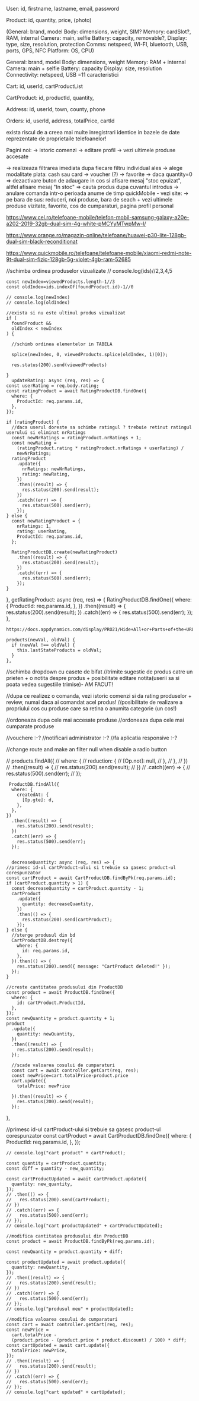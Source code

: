 User:
id, firstname, lastname, email, password

Product:
id, quantity, price, (photo)

(General: brand, model
Body: dimensions, weight, SIM?
Memory: cardSlot?, RAM, internal
Camera: main, selfie
Battery: capacity, removable?,
Display: type, size, resolution, protection
Comms: netspeed, WI-FI, bluetooth, USB, ports, GPS, NFC
Platform: OS, CPU)

General: brand, model
Body: dimensions, weight
Memory: RAM + internal
Camera: main + selfie
Battery: capacity
Display: size, resolution
Connectivity: netspeed, USB
=11 caracteristici

Cart:
id, userId, cartProductList

CartProduct:
id, productId, quantity,

Address:
id, userId, town, county, phone

Orders:
id, userId, address, totalPrice, cartId

exista riscul de a creea mai multe inregistrari identice in bazele de date reprezentate de proprietaile telefoanelor!

Pagini noi:
-> istoric comenzi
-> editare profil
-> vezi ultimele produse accesate

-> realizeaza filtrarea imediata dupa fiecare filtru individual ales
-> alege modalitate plata: cash sau card
-> voucher (?)
-> favorite
-> daca quantity=0 => dezactivare buton de adaugare in cos si afisare mesaj "stoc epuizat", altfel afisare mesaj "In stoc"
=> cauta produs dupa cuvantul introdus
-> anulare comanda intr-o perioada anume de timp
quickMobile - vezi site:
-> pe bara de sus: reduceri, noi produse, bara de seach + vezi ultimele produse vizitate, favorite, cos de cumparaturi, pagina profil personal

https://www.cel.ro/telefoane-mobile/telefon-mobil-samsung-galaxy-a20e-a202-2019-32gb-dual-sim-4g-white-pMCYyMTwpMw-l/

https://www.orange.ro/magazin-online/telefoane/huawei-p30-lite-128gb-dual-sim-black-reconditionat

https://www.quickmobile.ro/telefoane/telefoane-mobile/xiaomi-redmi-note-9t-dual-sim-fizic-128gb-5g-violet-4gb-ram-52685

//schimba ordinea produselor vizualizate
// console.log(ids)//2,3,4,5

    const newIndex=viewedProducts.length-1//3
    const oldIndex=ids.indexOf(foundProduct.id)-1//0

    // console.log(newIndex)
    // console.log(oldIndex)

    //exista si nu este ultimul produs vizualizat
    if (
      foundProduct &&
      oldIndex < newIndex
    ) {

      //schimb ordinea elementelor in TABELA

      splice(newIndex, 0, viewedProducts.splice(oldIndex, 1)[0]);

      res.status(200).send(viewedProducts)

    }
      updateRating: async (req, res) => {
    const userRating = req.body.rating;
    const ratingProduct = await RatingProductDB.findOne({
      where: {
        ProductId: req.params.id,
      },
    });

    if (ratingProduct) {
      //daca userul doreste sa schimbe ratingul ? trebuie retinut ratingul userului si eliminat nrRatings
      const newNrRatings = ratingProduct.nrRatings + 1;
      const newRating =
        (ratingProduct.rating * ratingProduct.nrRatings + userRating) /
        newNrRatings;
      ratingProduct
        .update({
          nrRatings: newNrRatings,
          rating: newRating,
        })
        .then((result) => {
          res.status(200).send(result);
        })
        .catch((err) => {
          res.status(500).send(err);
        });
    } else {
      const newRatingProduct = {
        nrRatings: 1,
        rating: userRating,
        ProductId: req.params.id,
      };

      RatingProductDB.create(newRatingProduct)
        .then((result) => {
          res.status(200).send(result);
        })
        .catch((err) => {
          res.status(500).send(err);
        });
    }

},
getRatingProduct: async (req, res) => {
RatingProductDB.findOne({
where: {
ProductId: req.params.id,
},
})
.then((result) => {
res.status(200).send(result);
})
.catch((err) => {
res.status(500).send(err);
});
},

    https://docs.appdynamics.com/display/PRO21/Hide+All+or+Parts+of+the+URL+Query+String

    products(newVal, oldVal) {
      if (newVal !== oldVal) {
        this.lastStateProducts = oldVal;
      }
    },

//schimba dropdown cu casete de bifat
//trimite sugestie de produs catre un prieten + o notita despre produs + posibilitate editare notita(userii sa si poata vedea sugestiile trimise)- AM FACUT!

//dupa ce realizez o comanda, vezi istoric comenzi si da rating produselor + review, numai daca ai comandat acel produs!
//posibilitate de realizare a propriului cos cu produse care sa retina o anumita categorie (un cos!)

//ordoneaza dupa cele mai accesate produse
//ordoneaza dupa cele mai cumparate produse

//vouchere :-?
//notificari administrator :-?
//fa aplicatia responsive :-?

//change route and make an filter null when disable a radio button

  <div class="q-pa-md" :key="item">
              <q-carousel animated v-model="slide" arrows navigation infinite>
                <q-carousel-slide
                  v-for="photo in item.photos.split(', ')"
                  :key="photo"
                  :name="item.photos.split(', ').indexOf(photo)"
                  v-bind:img-src="`../photos/${photo}`"
                />
              </q-carousel>
            </div>

// products.findAll({
// where: {
// reduction: {
// [Op.not]: null,
// },
// },
// })
// .then((result) => {
// res.status(200).send(result);
// })
// .catch((err) => {
// res.status(500).send(err);
// });

     ProductDB.findAll({
      where: {
        createdAt: {
          [Op.gte]: d,
        },
      },
    })
      .then((result) => {
        res.status(200).send(result);
      })
      .catch((err) => {
        res.status(500).send(err);
      });


      decreaseQuantity: async (req, res) => {
    //primesc id-ul cartProduct-ului si trebuie sa gasesc product-ul corespunzator
    const cartProduct = await CartProductDB.findByPk(req.params.id);
    if (cartProduct.quantity > 1) {
      const decreaseQuantity = cartProduct.quantity - 1;
      cartProduct
        .update({
          quantity: decreaseQuantity,
        })
        .then(() => {
          res.status(200).send(cartProduct);
        });
    } else {
      //sterge produsul din bd
      CartProductDB.destroy({
        where: {
          id: req.params.id,
        },
      }).then(() => {
        res.status(200).send({ message: "CartProduct deleted!" });
      });
    }

    //creste cantitatea produsului din ProductDB
    const product = await ProductDB.findOne({
      where: {
        id: cartProduct.ProductId,
      },
    });
    const newQuantity = product.quantity + 1;
    product
      .update({
        quantity: newQuantity,
      })
      .then((result) => {
        res.status(200).send(result);
      });

      //scade valoarea cosului de cumparaturi
      const cart = await controller.getCart(req, res);
      const newPrice=cart.totalPrice-product.price
      cart.update({
        totalPrice: newPrice

      }).then((result) => {
        res.status(200).send(result);
      });

},

//primesc id-ul cartProduct-ului si trebuie sa gasesc product-ul corespunzator
const cartProduct = await CartProductDB.findOne({
where: {
ProductId: req.params.id,
},
});

    // console.log("cart product" + cartProduct);

    const quantity = cartProduct.quantity;
    const diff = quantity - new_quantity;

    const cartProductUpdated = await cartProduct.update({
      quantity: new_quantity,
    });
    // .then(() => {
    //   res.status(200).send(cartProduct);
    // })
    // .catch((err) => {
    //   res.status(500).send(err);
    // });
    // console.log("cart productUpdated" + cartProductUpdated);

    //modifica cantitatea produsului din ProductDB
    const product = await ProductDB.findByPk(req.params.id);

    const newQuantity = product.quantity + diff;

    const productUpdated = await product.update({
      quantity: newQuantity,
    });
    // .then((result) => {
    //   res.status(200).send(result);
    // })
    // .catch((err) => {
    //   res.status(500).send(err);
    // });
    // console.log("produsul meu" + productUpdated);

    //modifica valoarea cosului de cumparaturi
    const cart = await controller.getCart(req, res);
    const newPrice =
      cart.totalPrice -
      (product.price - (product.price * product.discount) / 100) * diff;
    const cartUpdated = await cart.update({
      totalPrice: newPrice,
    });
    // .then((result) => {
    //   res.status(200).send(result);
    // })
    // .catch((err) => {
    //   res.status(500).send(err);
    // });
    // console.log("cart updated" + cartUpdated);
